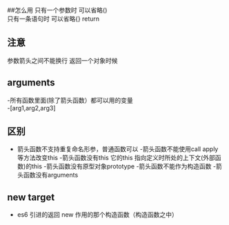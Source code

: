 ##怎么用
只有一个参数时  可以省略()   
只有一条语句时   可以省略{} return
## 注意
参数箭头之间不能换行
返回一个对象时候
## arguments
-所有函数里面(除了箭头函数）都可以用的变量             
-[arg1,arg2,arg3]
 
## 区别
- 箭头函数不支持重复命名形参，普通函数可以
-箭头函数不能使用call apply 等方法改变this
-箭头函数没有this 它的this 指向定义时所处的上下文(外部函数)的this
-箭头函数没有原型对象prototype
-箭头函数不能作为构造函数
-箭头函数没有arguments

## new target
- es6 引进的返回 new 作用的那个构造函数（构造函数之中）